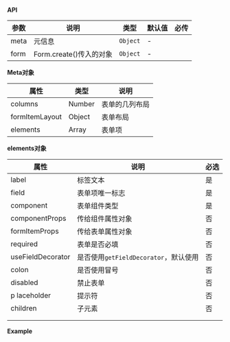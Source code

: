 **API**



| 参数 | 说明                    | 类型     | 默认值 | 必传 |
| ---- | ----------------------- | -------- | ------ | ---- |
| meta | 元信息                  | `Object` | -      |      |
| form | Form.create()传入的对象 | `Object` | -      |      |



**Meta对象**

| 属性           | 类型   | 说明           |
| -------------- | ------ | -------------- |
| columns        | Number | 表单的几列布局 |
| formItemLayout | Object | 表单布局       |
| elements       | Array  | 表单项         |

**elements对象**



| 属性              | 说明                                  | 必选 |
| ----------------- | ------------------------------------- | ---- |
| label             | 标签文本                              | 是   |
| field             | 表单项唯一标志                        | 是   |
| component         | 表单组件类型                          | 是   |
| componentProps    | 传给组件属性对象                      | 否   |
| formItemProps     | 传给表单属性对象                      | 否   |
| required          | 表单是否必填                          | 否   |
| useFieldDecorator | 是否使用`getFieldDecorator`，默认使用 | 否   |
| colon             | 是否使用冒号                          | 否   |
| disabled          | 禁止表单                              | 否   |
| p laceholder      | 提示符                                | 否   |
| children          | 子元素                                | 否   |
|                   |                                       |      |
|                   |                                       |      |





**Example**

```js

```

